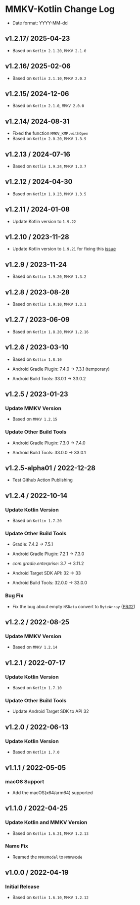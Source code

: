 # MMKV-Kotlin Change Log

- Date format: YYYY-MM-dd

## v1.2.17/ 2025-04-23

* Based on `Kotlin 2.1.20`, `MMKV 2.1.0`

## v1.2.16/ 2025-02-06

* Based on `Kotlin 2.1.10`, `MMKV 2.0.2`

## v1.2.15/ 2024-12-06

* Based on `Kotlin 2.1.0`, `MMKV 2.0.0`

## v1.2.14/ 2024-08-31

* Fixed the function `MMKV_KMP.withOpen`
* Based on `Kotlin 2.0.20`, `MMKV 1.3.9`

## v1.2.13 / 2024-07-16

* Based on `Kotlin 1.9.24`, `MMKV 1.3.7`

## v1.2.12 / 2024-04-30

* Based on `Kotlin 1.9.23`, `MMKV 1.3.5`

## v1.2.11 / 2024-01-08

* Update Kotlin version to `1.9.22`

## v1.2.10 / 2023-11-28

* Update Kotlin version to `1.9.21` for fixing this [issue](https://youtrack.jetbrains.com/issue/KT-62515)

## v1.2.9 / 2023-11-24

* Based on `Kotlin 1.9.20`, `MMKV 1.3.2`

## v1.2.8 / 2023-08-28

* Based on `Kotlin 1.9.10`, `MMKV 1.3.1`

## v1.2.7 / 2023-06-09

* Based on `Kotlin 1.8.20`, `MMKV 1.2.16`

## v1.2.6 / 2023-03-10

* Based on `Kotlin 1.8.10`

* Android Gradle Plugin: 7.4.0 -> 7.3.1 (temporary)
* Android Build Tools: 33.0.1 -> 33.0.2

## v1.2.5 / 2023-01-23

### Update MMKV Version

* Based on `MMKV 1.2.15`

### Update Other Build Tools

* Android Gradle Plugin: 7.3.0 -> 7.4.0

* Android Build Tools: 33.0.0 -> 33.0.1

## v1.2.5-alpha01 / 2022-12-28

* Test Github Action Publishing

## v1.2.4 / 2022-10-14

### Update Kotlin Version

* Based on `Kotlin 1.7.20`

### Update Other Build Tools

* Gradle: 7.4.2 -> 7.5.1

* Android Gradle Plugin: 7.2.1 -> 7.3.0

* *com.gradle.enterprise*: 3.7 -> 3.11.2

* Android Target SDK API: 32 -> 33

* Android Build Tools: 32.0.0 -> 33.0.0

### Bug Fix

* Fix the bug about empty `NSData` convert to `ByteArray` ([PR#2](https://github.com/ctripcorp/mmkv-kotlin/pull/2))

## v1.2.2 / 2022-08-25

### Update MMKV Version

* Based on `MMKV 1.2.14`

## v1.2.1 / 2022-07-17

### Update Kotlin Version

* Based on `Kotlin 1.7.10`

### Update Other Build Tools

* Update Android Target SDK to API 32

## v1.2.0 / 2022-06-13

### Update Kotlin Version

* Based on `Kotlin 1.7.0`

## v1.1.1 / 2022-05-05

### macOS Support

* Add the macOS(x64/arm64) supported

## v1.1.0 / 2022-04-25

### Update Kotlin and MMKV Version

* Based on `Kotlin 1.6.21`, `MMKV 1.2.13`

### Name Fix

* Reamed the `MMKVModel` to `MMKVMode`

## v1.0.0 / 2022-04-19

### Initial Release

* Based on `Kotlin 1.6.10`, `MMKV 1.2.12`
